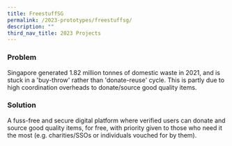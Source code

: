 ```yaml
---
title: FreestuffSG
permalink: /2023-prototypes/freestuffsg/
description: ""
third_nav_title: 2023 Projects
---
```



### Problem
Singapore generated 1.82 million tonnes of domestic waste in 2021, and is stuck in a 'buy-throw' rather than 'donate-reuse' cycle. This is partly due to high coordination overheads to donate/source good quality items.

### Solution
A fuss-free and secure digital platform where verified users can donate and source good quality items, for free, with priority given to those who need it the most (e.g. charities/SSOs or individuals vouched for by them).